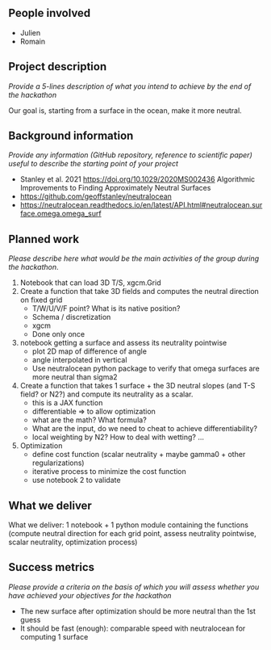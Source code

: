 ## People involved

* Julien
* Romain

## Project description 

*Provide a 5-lines description of what you intend to achieve by the end of the hackathon*

Our goal is, starting from a surface in the ocean, make it more neutral.


## Background information
*Provide any information (GitHub repository, reference to scientific paper) useful to describe the starting point of your project*

* Stanley et al. 2021 https://doi.org/10.1029/2020MS002436 
  Algorithmic Improvements to Finding Approximately Neutral Surfaces
* https://github.com/geoffstanley/neutralocean
* https://neutralocean.readthedocs.io/en/latest/API.html#neutralocean.surface.omega.omega_surf

## Planned work
*Please describe here what would be the main activities of the group during the hackathon*. 

1. Notebook that can load 3D T/S, xgcm.Grid
1. Create a function that take 3D fields and computes the neutral direction on fixed grid
   * T/W/U/V/F point? What is its native position?
   * Schema / discretization
   * xgcm
   * Done only once
2. notebook getting a surface and assess its neutrality pointwise
   * plot 2D map of difference of angle
   * angle interpolated in vertical
   * Use neutralocean python package to verify that omega surfaces are more neutral than sigma2
3. Create a function that takes 1 surface + the 3D neutral slopes (and T-S field? or N2?) and compute its neutrality as a scalar.
   * this is a JAX function
   * differentiable => to allow optimization
   * what are the math? What formula?
   * What are the input, do we need to cheat to achieve differentiability?
   * local weighting by N2? How to deal with wetting? ...
4. Optimization
   * define cost function (scalar neutrality + maybe gamma0 + other regularizations)
   * iterative process to minimize the cost function
   * use notebook 2 to validate

## What we deliver

What we deliver: 1 notebook + 1 python module containing the functions
(compute neutral direction for each grid point, assess neutrality pointwise, scalar neutrality, optimization process)

## Success metrics
*Please provide a criteria on the basis of which you will assess whether you have achieved your objectives for the hackathon*

* The new surface after optimization should be more neutral than the 1st guess
* It should be fast (enough): comparable speed with neutralocean for computing 1 surface
